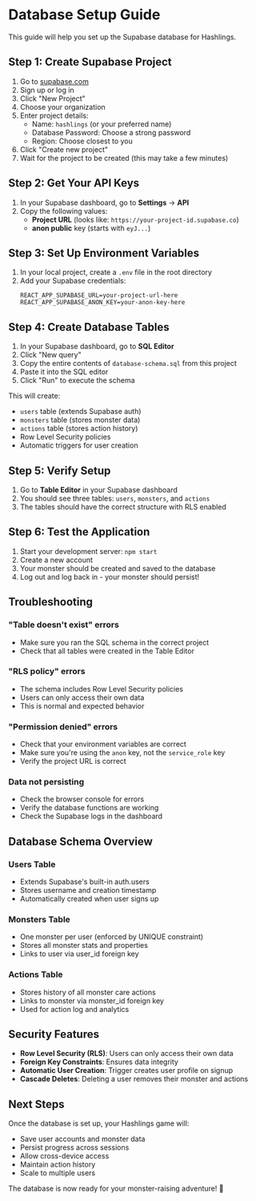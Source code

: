 # Database Setup Guide

This guide will help you set up the Supabase database for Hashlings.

## Step 1: Create Supabase Project

1. Go to [supabase.com](https://supabase.com)
2. Sign up or log in
3. Click "New Project"
4. Choose your organization
5. Enter project details:
   - Name: `hashlings` (or your preferred name)
   - Database Password: Choose a strong password
   - Region: Choose closest to you
6. Click "Create new project"
7. Wait for the project to be created (this may take a few minutes)

## Step 2: Get Your API Keys

1. In your Supabase dashboard, go to **Settings** → **API**
2. Copy the following values:
   - **Project URL** (looks like: `https://your-project-id.supabase.co`)
   - **anon public** key (starts with `eyJ...`)

## Step 3: Set Up Environment Variables

1. In your local project, create a `.env` file in the root directory
2. Add your Supabase credentials:
   ```
   REACT_APP_SUPABASE_URL=your-project-url-here
   REACT_APP_SUPABASE_ANON_KEY=your-anon-key-here
   ```

## Step 4: Create Database Tables

1. In your Supabase dashboard, go to **SQL Editor**
2. Click "New query"
3. Copy the entire contents of `database-schema.sql` from this project
4. Paste it into the SQL editor
5. Click "Run" to execute the schema

This will create:
- `users` table (extends Supabase auth)
- `monsters` table (stores monster data)
- `actions` table (stores action history)
- Row Level Security policies
- Automatic triggers for user creation

## Step 5: Verify Setup

1. Go to **Table Editor** in your Supabase dashboard
2. You should see three tables: `users`, `monsters`, and `actions`
3. The tables should have the correct structure with RLS enabled

## Step 6: Test the Application

1. Start your development server: `npm start`
2. Create a new account
3. Your monster should be created and saved to the database
4. Log out and log back in - your monster should persist!

## Troubleshooting

### "Table doesn't exist" errors
- Make sure you ran the SQL schema in the correct project
- Check that all tables were created in the Table Editor

### "RLS policy" errors
- The schema includes Row Level Security policies
- Users can only access their own data
- This is normal and expected behavior

### "Permission denied" errors
- Check that your environment variables are correct
- Make sure you're using the `anon` key, not the `service_role` key
- Verify the project URL is correct

### Data not persisting
- Check the browser console for errors
- Verify the database functions are working
- Check the Supabase logs in the dashboard

## Database Schema Overview

### Users Table
- Extends Supabase's built-in auth.users
- Stores username and creation timestamp
- Automatically created when user signs up

### Monsters Table
- One monster per user (enforced by UNIQUE constraint)
- Stores all monster stats and properties
- Links to user via user_id foreign key

### Actions Table
- Stores history of all monster care actions
- Links to monster via monster_id foreign key
- Used for action log and analytics

## Security Features

- **Row Level Security (RLS)**: Users can only access their own data
- **Foreign Key Constraints**: Ensures data integrity
- **Automatic User Creation**: Trigger creates user profile on signup
- **Cascade Deletes**: Deleting a user removes their monster and actions

## Next Steps

Once the database is set up, your Hashlings game will:
- Save user accounts and monster data
- Persist progress across sessions
- Allow cross-device access
- Maintain action history
- Scale to multiple users

The database is now ready for your monster-raising adventure! 🐾 